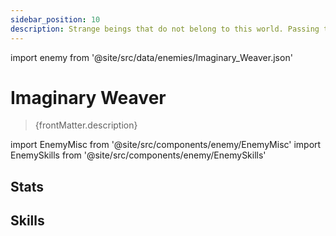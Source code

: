 ```yaml
---
sidebar_position: 10
description: Strange beings that do not belong to this world. Passing through countless barriers, they arrive from the other side of the vast, dark, starry sky. Their bodies are like diseased branches breaching into reality, using Imaginary power to twist reality at will.
---
```


import enemy from '@site/src/data/enemies/Imaginary_Weaver.json'

# Imaginary Weaver
<blockquote>{frontMatter.description}</blockquote>

import EnemyMisc from '@site/src/components/enemy/EnemyMisc'
import EnemySkills from '@site/src/components/enemy/EnemySkills'

## Stats

<EnemyMisc enemy={enemy} variant={0} />

## Skills

<EnemySkills enemy={enemy} variant={0} />
